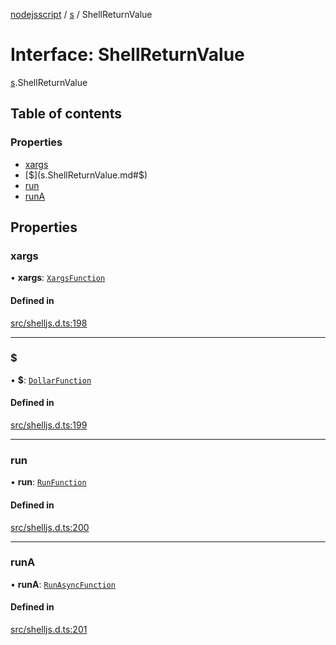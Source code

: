 [nodejsscript](../README.md) / [s](../modules/s.md) / ShellReturnValue

# Interface: ShellReturnValue

[s](../modules/s.md).ShellReturnValue

## Table of contents

### Properties

- [xargs](s.ShellReturnValue.md#xargs)
- [$](s.ShellReturnValue.md#$)
- [run](s.ShellReturnValue.md#run)
- [runA](s.ShellReturnValue.md#runa)

## Properties

### xargs

• **xargs**: [`XargsFunction`](s.XargsFunction.md)

#### Defined in

[src/shelljs.d.ts:198](https://github.com/jaandrle/nodejsscript/blob/8f31caa/src/shelljs.d.ts#L198)

___

### $

• **$**: [`DollarFunction`](s.DollarFunction.md)

#### Defined in

[src/shelljs.d.ts:199](https://github.com/jaandrle/nodejsscript/blob/8f31caa/src/shelljs.d.ts#L199)

___

### run

• **run**: [`RunFunction`](s.RunFunction.md)

#### Defined in

[src/shelljs.d.ts:200](https://github.com/jaandrle/nodejsscript/blob/8f31caa/src/shelljs.d.ts#L200)

___

### runA

• **runA**: [`RunAsyncFunction`](s.RunAsyncFunction.md)

#### Defined in

[src/shelljs.d.ts:201](https://github.com/jaandrle/nodejsscript/blob/8f31caa/src/shelljs.d.ts#L201)
